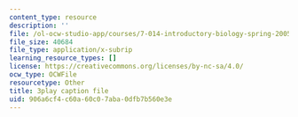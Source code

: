 ```yaml
---
content_type: resource
description: ''
file: /ol-ocw-studio-app/courses/7-014-introductory-biology-spring-2005/906a6cf4c60a60c07aba0dfb7b560e3e_rKquepVheyM.srt
file_size: 40684
file_type: application/x-subrip
learning_resource_types: []
license: https://creativecommons.org/licenses/by-nc-sa/4.0/
ocw_type: OCWFile
resourcetype: Other
title: 3play caption file
uid: 906a6cf4-c60a-60c0-7aba-0dfb7b560e3e
---
```

